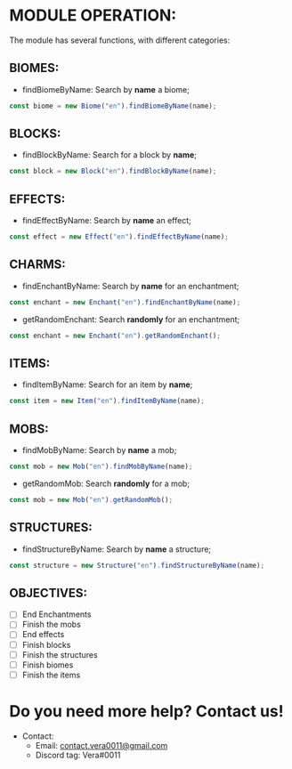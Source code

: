 # **MODULE OPERATION:**
The module has several functions, with different categories:

## __**BIOMES**:__
- findBiomeByName: Search by **name** a biome;
```js
const biome = new Biome("en").findBiomeByName(name);
```

## __**BLOCKS:**__
- findBlockByName: Search for a block by **name**;
```js
const block = new Block("en").findBlockByName(name);
```

## __**EFFECTS:**__
- findEffectByName: Search by **name** an effect;
```js
const effect = new Effect("en").findEffectByName(name);
```

## __**CHARMS:**__
- findEnchantByName: Search by **name** for an enchantment;
```js
const enchant = new Enchant("en").findEnchantByName(name);
```
- getRandomEnchant: Search **randomly** for an enchantment;
```js
const enchant = new Enchant("en").getRandomEnchant();
```

## __**ITEMS:**__
- findItemByName: Search for an item by **name**;
```js
const item = new Item("en").findItemByName(name);
```

## __**MOBS:**__
- findMobByName: Search by **name** a mob;
```js
const mob = new Mob("en").findMobByName(name);
```
- getRandomMob: Search **randomly** for a mob;
```js
const mob = new Mob("en").getRandomMob();
```

## __**STRUCTURES:**__
- findStructureByName: Search by **name** a structure;
```js
const structure = new Structure("en").findStructureByName(name);
```

## **OBJECTIVES:**
- [ ] End Enchantments
- [ ] Finish the mobs
- [ ] End effects
- [ ] Finish blocks
- [ ] Finish the structures
- [ ] Finish biomes
- [ ] Finish the items

# Do you need more help? Contact us!
- Contact:
  - Email: contact.vera0011@gmail.com
  - Discord tag: Vera#0011